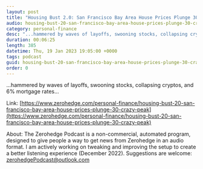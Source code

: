 ```yaml
---
layout: post
title: "Housing Bust 2.0: San Francisco Bay Area House Prices Plunge 30% From Crazy Peak"
audio: housing-bust-20-san-francisco-bay-area-house-prices-plunge-30-crazy-peak-0
category: personal-finance
desc: "...hammered by waves of layoffs, swooning stocks, collapsing cryptos, and 6% mortgage rates..."
duration: 00:06:25
length: 385
datetime: Thu, 19 Jan 2023 19:05:00 +0000
tags: podcast
guid: housing-bust-20-san-francisco-bay-area-house-prices-plunge-30-crazy-peak-0
order: 0
---
```

...hammered by waves of layoffs, swooning stocks, collapsing cryptos, and 6% mortgage rates...

Link: [https://www.zerohedge.com/personal-finance/housing-bust-20-san-francisco-bay-area-house-prices-plunge-30-crazy-peak](https://www.zerohedge.com/personal-finance/housing-bust-20-san-francisco-bay-area-house-prices-plunge-30-crazy-peak)

About: The Zerohedge Podcast is a non-commercial, automated program, designed to give people a way to get news from Zerohedge in an audio format.  I am actively working on tweaking and improving the setup to create a better listening experience (December 2022).  Suggestions are welcome: [zerohedgePodcast@outlook.com](mailto:zerohedgePodcast@outlook.com)